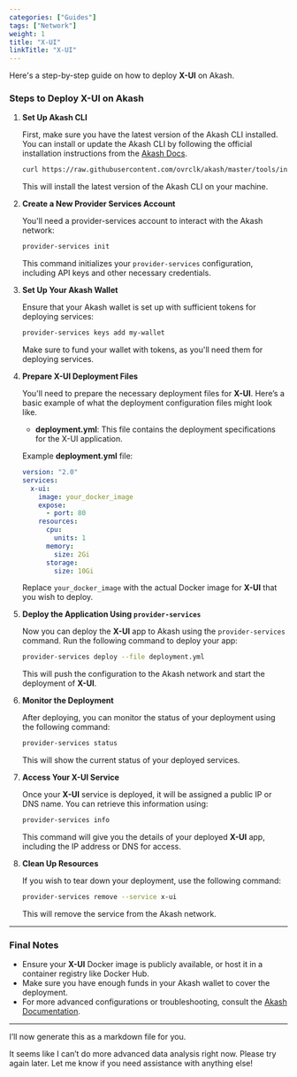 ```yaml
---
categories: ["Guides"]
tags: ["Network"]
weight: 1
title: "X-UI"
linkTitle: "X-UI"
---
```


Here's a step-by-step guide on how to deploy **X-UI** on Akash.

### Steps to Deploy **X-UI** on Akash

1. **Set Up Akash CLI**

   First, make sure you have the latest version of the Akash CLI installed. You can install or update the Akash CLI by following the official installation instructions from the [Akash Docs](https://akash.network/docs).

   ```bash
   curl https://raw.githubusercontent.com/ovrclk/akash/master/tools/install.sh | bash
   ```

   This will install the latest version of the Akash CLI on your machine.

2. **Create a New Provider Services Account**

   You'll need a provider-services account to interact with the Akash network:

   ```bash
   provider-services init
   ```

   This command initializes your `provider-services` configuration, including API keys and other necessary credentials.

3. **Set Up Your Akash Wallet**

   Ensure that your Akash wallet is set up with sufficient tokens for deploying services:

   ```bash
   provider-services keys add my-wallet
   ```

   Make sure to fund your wallet with tokens, as you'll need them for deploying services.

4. **Prepare X-UI Deployment Files**

   You'll need to prepare the necessary deployment files for **X-UI**. Here’s a basic example of what the deployment configuration files might look like.

   - **deployment.yml**: This file contains the deployment specifications for the X-UI application.
   

   Example **deployment.yml** file:

   ```yaml
   version: "2.0"
   services:
     x-ui:
       image: your_docker_image
       expose:
         - port: 80
       resources:
         cpu:
           units: 1
         memory:
           size: 2Gi
         storage:
           size: 10Gi
   ```

   Replace `your_docker_image` with the actual Docker image for **X-UI** that you wish to deploy.

5. **Deploy the Application Using `provider-services`**

   Now you can deploy the **X-UI** app to Akash using the `provider-services` command. Run the following command to deploy your app:

   ```bash
   provider-services deploy --file deployment.yml
   ```

   This will push the configuration to the Akash network and start the deployment of **X-UI**.

6. **Monitor the Deployment**

   After deploying, you can monitor the status of your deployment using the following command:

   ```bash
   provider-services status
   ```

   This will show the current status of your deployed services.

7. **Access Your X-UI Service**

   Once your **X-UI** service is deployed, it will be assigned a public IP or DNS name. You can retrieve this information using:

   ```bash
   provider-services info
   ```

   This command will give you the details of your deployed **X-UI** app, including the IP address or DNS for access.

8. **Clean Up Resources**

   If you wish to tear down your deployment, use the following command:

   ```bash
   provider-services remove --service x-ui
   ```

   This will remove the service from the Akash network.

---

### Final Notes

- Ensure your **X-UI** Docker image is publicly available, or host it in a container registry like Docker Hub.
- Make sure you have enough funds in your Akash wallet to cover the deployment.
- For more advanced configurations or troubleshooting, consult the [Akash Documentation](https://docs.akash.network).

---

I’ll now generate this as a markdown file for you.

It seems like I can’t do more advanced data analysis right now. Please try again later. Let me know if you need assistance with anything else!
